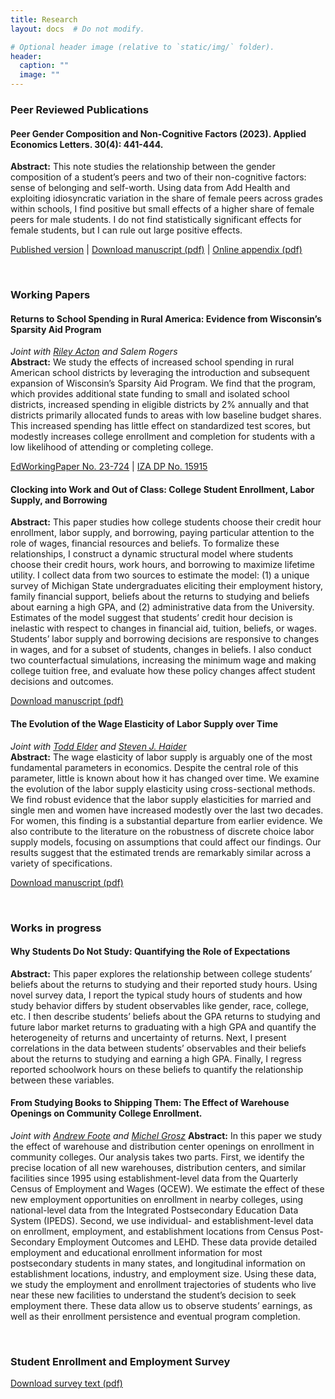 ```yaml
---
title: Research
layout: docs  # Do not modify.

# Optional header image (relative to `static/img/` folder).
header:
  caption: ""
  image: ""
---
```


### Peer Reviewed Publications

#### Peer Gender Composition and Non-Cognitive Factors (2023). Applied Economics Letters. 30(4): 441-444.
**Abstract:** This note studies the relationship between the gender composition of a student’s peers and two of their non-cognitive factors: sense of belonging and self-worth. Using data from Add Health and exploiting idiosyncratic variation in the share of female peers across grades within schools, I find positive but small effects of a higher share of female peers for male students. I do not find statistically significant effects for female students, but I can rule out large positive effects.

[Published version](https://www.tandfonline.com/doi/full/10.1080/13504851.2021.1991560) | [Download manuscript (pdf)](drafts/peer-gender-and-noncog-factors.pdf) | [Online appendix (pdf)](drafts/peer-gender-and-noncog-factors-appendix.pdf)

&nbsp;  

### Working Papers

#### Returns to School Spending in Rural America: Evidence from Wisconsin’s Sparsity Aid Program
*Joint with [Riley Acton](https://sites.google.com/view/rileyacton/) and Salem Rogers*  
**Abstract:** We study the effects of increased school spending in rural American school districts by leveraging the introduction and subsequent expansion of Wisconsin’s Sparsity Aid Program. We find that the program, which provides additional state funding to small and isolated school districts, increased spending in eligible districts by 2% annually and that districts primarily allocated funds to areas with low baseline budget shares. This increased spending has little effect on standardized test scores, but modestly increases college enrollment and completion for students with a low likelihood of attending or completing college.

[EdWorkingPaper No. 23-724](https://www.edworkingpapers.com/ai23-724) | [IZA DP No. 15915](https://docs.iza.org/dp15915.pdf)


#### Clocking into Work and Out of Class: College Student Enrollment, Labor Supply, and Borrowing

**Abstract:** This paper studies how college students choose their credit hour enrollment, labor supply, and borrowing, paying particular attention to the role of wages, financial resources and beliefs. To formalize these relationships, I construct a dynamic structural model where students choose their credit hours, work hours, and borrowing to maximize lifetime utility. I collect data from two sources to estimate the model: (1) a unique survey of Michigan State undergraduates eliciting their employment history, family financial support, beliefs about the returns to studying and beliefs about earning a high GPA, and (2) administrative data from the University. Estimates of the model suggest that students’ credit hour decision is inelastic with respect to changes in financial aid, tuition, beliefs, or wages. Students’ labor supply and borrowing decisions are responsive to changes in wages, and for a subset of students, changes in beliefs. I also conduct two counterfactual simulations, increasing the minimum wage and making college tuition free, and evaluate how these policy changes affect student decisions and outcomes. 

[Download manuscript (pdf)](drafts/into-work-out-of-class.pdf)

#### The Evolution of the Wage Elasticity of Labor Supply over Time 
*Joint with [Todd Elder](https://sites.google.com/view/toddelder/) and [Steven J. Haider](https://sites.google.com/view/haider-webpage/home)*  
**Abstract:** The wage elasticity of labor supply is arguably one of the most fundamental parameters in economics.  Despite the central role of this parameter, little is known about how it has changed over time.  We examine the evolution of the labor supply elasticity using cross-sectional methods.  We find robust evidence that the labor supply elasticities for married and single men and women have increased modestly over the last two decades.  For women, this finding is a substantial departure from earlier evidence.  We also contribute to the literature on the robustness of discrete choice labor supply models, focusing on assumptions that could affect our findings.  Our results suggest that the estimated trends are remarkably similar across a variety of specifications.

[Download manuscript (pdf)](https://drive.google.com/file/d/1IAaOKCtuVnc2BPcxZOlGhsBGHDgwCaSH/view)

&nbsp;  

### Works in progress

#### Why Students Do Not Study: Quantifying the Role of Expectations
**Abstract:** This paper explores the relationship between college students’ beliefs about the returns to studying and their reported study hours. Using novel survey data, I report the typical study hours of students and how study behavior differs by student observables like gender, race, college, etc. I then describe students’ beliefs about the GPA returns to studying and future labor market returns to graduating with a high GPA and quantify the heterogeneity of returns and uncertainty of returns. Next, I present correlations in the data between students’ observables and their beliefs about the returns to studying and earning a high GPA. Finally, I regress reported schoolwork hours on these beliefs to quantify the relationship between these variables.

#### From Studying Books to Shipping Them: The Effect of Warehouse Openings on Community College Enrollment.
*Joint with [Andrew Foote](https://sites.google.com/site/andrewfooteecon/home) and [Michel Grosz](https://www.michelgrosz.com/)*
**Abstract:** In this paper we study the effect of warehouse and distribution center openings on enrollment in community colleges. Our analysis takes two parts. First, we identify the precise location of all new warehouses, distribution centers, and similar facilities since 1995 using establishment-level data from the Quarterly Census of Employment and Wages (QCEW). We estimate the effect of these new employment opportunities on enrollment in nearby colleges, using national-level data from the Integrated Postsecondary Education Data System (IPEDS). Second, we use individual- and establishment-level data on enrollment, employment, and establishment locations from Census Post-Secondary Employment Outcomes and LEHD. These data provide detailed employment and educational enrollment information for most postsecondary students in many states, and longitudinal information on establishment locations, industry, and employment size. Using these data, we study the employment and enrollment trajectories of students who live near these new facilities to understand the student’s decision to seek employment there. These data allow us to observe students’ earnings, as well as their enrollment persistence and eventual program completion.

&nbsp;  

### Student Enrollment and Employment Survey

[Download survey text (pdf)](Student_Enrollment_and_Employment_Survey.pdf)



